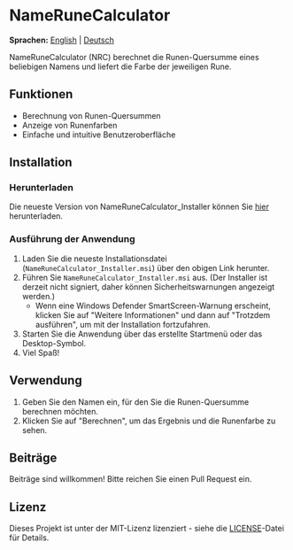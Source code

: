 # NameRuneCalculator
**Sprachen:** [English](README.md) | [Deutsch](README.de.md)

NameRuneCalculator (NRC) berechnet die Runen-Quersumme eines beliebigen Namens und liefert die Farbe der jeweiligen Rune.

## Funktionen

- Berechnung von Runen-Quersummen
- Anzeige von Runenfarben
- Einfache und intuitive Benutzeroberfläche

## Installation

### Herunterladen

Die neueste Version von NameRuneCalculator_Installer können Sie [hier](https://github.com/Fr0sTieCH/NameRuneCalculator/releases/latest) herunterladen.

### Ausführung der Anwendung

1. Laden Sie die neueste Installationsdatei (`NameRuneCalculator_Installer.msi`) über den obigen Link herunter.
2. Führen Sie `NameRuneCalculator_Installer.msi` aus. (Der Installer ist derzeit nicht signiert, daher können Sicherheitswarnungen angezeigt werden.)
   - Wenn eine Windows Defender SmartScreen-Warnung erscheint, klicken Sie auf "Weitere Informationen" und dann auf "Trotzdem ausführen", um mit der Installation fortzufahren.
3. Starten Sie die Anwendung über das erstellte Startmenü oder das Desktop-Symbol.
4. Viel Spaß!

## Verwendung

1. Geben Sie den Namen ein, für den Sie die Runen-Quersumme berechnen möchten.
2. Klicken Sie auf "Berechnen", um das Ergebnis und die Runenfarbe zu sehen.

## Beiträge

Beiträge sind willkommen! Bitte reichen Sie einen Pull Request ein.

## Lizenz

Dieses Projekt ist unter der MIT-Lizenz lizenziert - siehe die [LICENSE](LICENSE)-Datei für Details.
